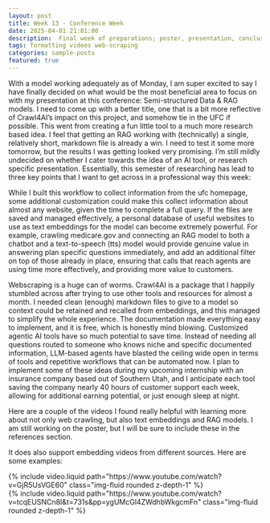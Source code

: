 ```yaml
---
layout: post
title: Week 13 - Conference Week
date: 2025-04-01 21:01:00
description:  Final week of preparations; poster, presentation, conclusion #post with video
tags: formatting videos web-scraping
categories: sample-posts
featured: true
---
```


With a model working adequately as of Monday, I am super excited to say I have finally decided on what would be the most beneficial area to focus on with my presentation at this conference: Semi-structured Data & RAG models. I need to come up with a better title, one that is a bit more reflective of Crawl4AI’s impact on this project, and somehow tie in the UFC if possible. This went from creating a fun little tool to a much more research based idea. I feel that getting an RAG working with (technically) a single, relatively short, markdown file is already a win. I need to test it some more tomorrow, but the results I was getting looked very promising. I’m still mildly undecided on whether I cater towards the idea of an AI tool, or research specific presentation. Essentially, this semester of researching has lead to three key points that I want to get across in a professional way this week:

While I built this workflow to collect information from the ufc homepage, some additional customization could make this collect information about almost any website, given the time to complete a full query. If the files are saved and managed effectively, a personal database of useful websites to use as text embeddings for the model can become extremely powerful. For example, crawling medicare.gov and connecting an RAG model to both a chatbot and a text-to-speech (tts) model would provide genuine value in answering plan specific questions immediately, and add an additional filter on top of those already in place, ensuring that calls that reach agents are using time more effectively, and providing more value to customers.

Webscraping is a huge can of worms. Crawl4AI is a package that I happily stumbled across after trying to use other tools and resources for almost a month. I needed clean (enough) markdown files to give to a model so context could be retained and recalled from embeddings, and this managed to simplify the whole experience. The documentation made everything easy to implement, and it is free, which is honestly mind blowing. 
Customized agentic AI tools have so much potential to save time. Instead of needing all questions routed to someone who knows niche and specific documented information, LLM-based agents have blasted the ceiling wide open in terms of tools and repetitive workflows that can be automated now. I plan to implement some of these ideas during my upcoming internship with an insurance company based out of Southern Utah, and I anticipate each tool saving the company nearly 40 hours of customer support each week, allowing for additional earning potential, or just enough sleep at night.


<!-- <div class="row mt-3">
    <div class="col-sm mt-3 mt-md-0">
        {% include video.liquid path="assets/video/pexels-engin-akyurt-6069112-960x540-30fps.mp4" class="img-fluid rounded z-depth-1" controls=true autoplay=true %}
    </div>
    <div class="col-sm mt-3 mt-md-0">
        {% include video.liquid path="assets/video/pexels-engin-akyurt-6069112-960x540-30fps.mp4" class="img-fluid rounded z-depth-1" controls=true %}
    </div>
</div> --->
<div class="caption">
    Here are a couple of the videos I found really helpful with learning more about not only web crawling, but also text embeddings and RAG models. I am still working on the poster, but I will be sure to include these in the references section.
</div>

It does also support embedding videos from different sources. Here are some examples:

<div class="row mt-3">
    <div class="col-sm mt-3 mt-md-0">
        {% include video.liquid path="https://www.youtube.com/watch?v=GjR5UsVGE60" class="img-fluid rounded z-depth-1" %}
    </div>
    <div class="col-sm mt-3 mt-md-0">
        {% include video.liquid path="https://www.youtube.com/watch?v=tcqEUSNCn8I&t=731s&pp=ygUMcGl4ZWdhbWkgcmFn" class="img-fluid rounded z-depth-1" %}
    </div>
    <!-- <div class="col-sm mt-3 mt-md-0">
        {% include video.liquid path="https://player.vimeo.com/video/524933864?h=1ac4fd9fb4&title=0&byline=0&portrait=0" class="img-fluid rounded z-depth-1" %}
    </div> -->
</div>
